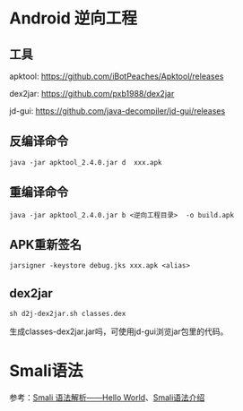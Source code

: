 # Android 逆向工程

## 工具
apktool: <https://github.com/iBotPeaches/Apktool/releases>

dex2jar: <https://github.com/pxb1988/dex2jar> 

jd-gui: <https://github.com/java-decompiler/jd-gui/releases>

## 反编译命令
```
java -jar apktool_2.4.0.jar d  xxx.apk
```

## 重编译命令
```
java -jar apktool_2.4.0.jar b <逆向工程目录>  -o build.apk
```

## APK重新签名 
```
jarsigner -keystore debug.jks xxx.apk <alias>
```

## dex2jar
```
sh d2j-dex2jar.sh classes.dex
```
生成classes-dex2jar.jar吗，可使用jd-gui浏览jar包里的代码。


# Smali语法
参考：[Smali 语法解析——Hello World](https://juejin.im/post/5c093fd751882535422e4f05)、[Smali语法介绍](https://blog.csdn.net/singwhatiwanna/article/details/19019547)